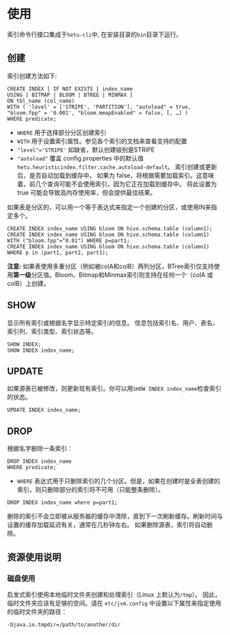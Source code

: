 
# 使用

索引命令行接口集成于`hetu-cli`中, 在安装目录的`bin`目录下运行。


## 创建
索引创建方法如下:
```roomsql  
CREATE INDEX [ IF NOT EXISTS ] index_name
USING [ BITMAP | BLOOM | BTREE | MINMAX ]
ON tbl_name (col_name)
WITH ( 'level' = ['STRIPE', 'PARTITION'], "autoload" = true, "bloom.fpp" = '0.001', "bloom.mmapEnabled" = false, [, …] )
WHERE predicate;
```

- `WHERE` 用于选择部分分区创建索引
- `WITH` 用于设置索引属性。参见各个索引的文档来查看支持的配置
- `"level"='STRIPE'` 如缺省，默认创建级别是STRIPE
- `"autoload"` 覆盖 config.properties 中的默认值 `hetu.heuristicindex.filter.cache.autoload-default`。
索引创建或更新后，是否自动加载到缓存中。
如果为 false，将根据需要加载索引。这意味着，前几个查询可能不会使用索引，因为它正在加载到缓存中。
将此设置为 true 可能会导致高内存使用率，但会提供最佳结果。

如果表是分区的，可以用一个等于表达式来指定一个创建的分区，或使用IN来指定多个。

```roomsql
CREATE INDEX index_name USING bloom ON hive.schema.table (column1);
CREATE INDEX index_name USING bloom ON hive.schema.table (column1) WITH ("bloom.fpp"="0.01") WHERE p=part1;
CREATE INDEX index_name USING bloom ON hive.schema.table (column1) WHERE p in (part1, part2, part3);
```

**注意:** 如果表使用多重分区（例如被colA和colB）两列分区，BTree索引仅支持使用**第一级**分区值。Bloom、Bitmap和Minmax索引则支持在任何一个（colA 或 colB）上创建。

## SHOW

显示所有索引或根据名字显示特定索引的信息。
信息包括索引名、用户、表名、索引列、索引类型、索引状态等。

```roomsql
SHOW INDEX;
SHOW INDEX index_name;
```

## UPDATE

如果源表已被修改，则更新现有索引。你可以用```SHOW INDEX index_name```检查索引的状态。

```roomsql
UPDATE INDEX index_name;
```

## DROP

根据名字删除一条索引：
```roomsql
DROP INDEX index_name
WHERE predicate;
```

- `WHERE` 表达式用于只删除索引的几个分区。但是，如果在创建时是全表创建的索引，则只删除部分的索引将不可用（只能整条删除）。

```roomsql
DROP INDEX index_name where p=part1;
```

删除的索引不会立即被从服务器的缓存中清除，直到下一次刷新缓存。刷新时间与设置的缓存加载延迟有关，通常在几秒钟左右。
如果删除源表，索引将自动删除。

## 资源使用说明

### 磁盘使用
启发式索引使用本地临时文件夹创建和处理索引（Linux 上默认为`/tmp`）。
因此，临时文件夹应该有足够的空间。请在 `etc/jvm.config` 中设置以下属性来指定使用的临时文件夹的路径：

```
-Djava.io.tmpdir=/path/to/another/dir
```
